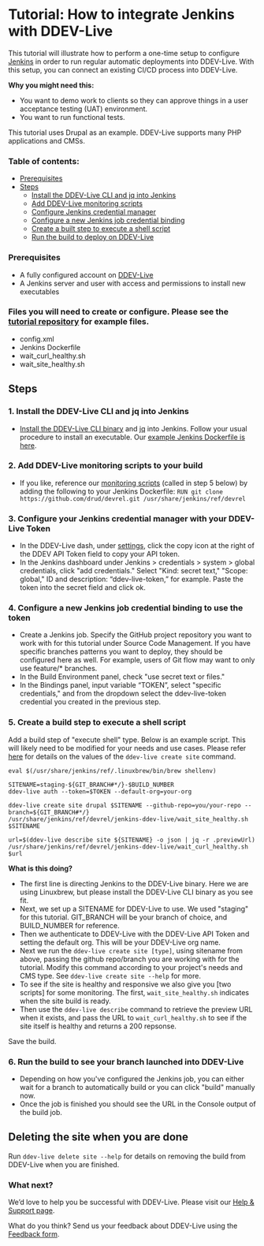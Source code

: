 # Tutorial: How to integrate Jenkins with DDEV-Live

This tutorial will illustrate how to perform a one-time setup to configure [Jenkins](https://jenkins.io/) in order to run regular automatic deployments into DDEV-Live. With this setup, you can connect an existing CI/CD process into DDEV-Live.

**Why you might need this:**

* You want to demo work to clients so they can approve things in a user acceptance testing (UAT) environment.
* You want to run functional tests.

This tutorial uses Drupal as an example. DDEV-Live supports many PHP applications and CMSs.

### Table of contents:
* [Prerequisites](#prerequisites)
* [Steps](#steps)
  * [Install the DDEV-Live CLI and jq into Jenkins](#1-install-the-ddev-live-cli-and-jq-into-jenkins)
  * [Add DDEV-Live monitoring scripts](#2-add-ddev-live-monitoring-scripts-to-your-build)
  * [Configure Jenkins credential manager](#3-configure-your-jenkins-credential-manager-with-your-ddev-live-token)
  * [Configure a new Jenkins job credential binding](#4-configure-a-new-jenkins-job-credential-binding-to-use-the-token)
  * [Create a built step to execute a shell script](#5-create-a-build-step-to-execute-a-shell-script)
  * [Run the build to deploy on DDEV-Live](#6-run-the-build-to-see-your-branch-launched-into-ddev-live)

### Prerequisites
* A fully configured account on [DDEV-Live](https://dash.ddev.com/)
* A Jenkins server and user with access and permissions to install new executables

### Files you will need to create or configure. Please see the [tutorial repository](https://github.com/drud/devrel/tree/master/jenkins-ddev-live) for example files.
* config.xml
* Jenkins Dockerfile
* wait_curl_healthy.sh
* wait_site_healthy.sh

## Steps
### 1. Install the DDEV-Live CLI and jq into Jenkins
* [Install the DDEV-Live CLI binary](https://docs.ddev.com/getting-started/#install-the-ddev-live-cli) and [jq](https://stedolan.github.io/jq/) into Jenkins. Follow your usual procedure to install an executable. Our [example Jenkins Dockerfile is here](https://github.com/drud/devrel/blob/master/jenkins-ddev-live/Dockerfile).

### 2. Add DDEV-Live monitoring scripts to your build
* If you like, reference our [monitoring scripts](https://github.com/drud/devrel/tree/master/jenkins-ddev-live) (called in step 5 below) by adding the following to your Jenkins Dockerfile:
`RUN git clone https://github.com/drud/devrel.git /usr/share/jenkins/ref/devrel`

### 3. Configure your Jenkins credential manager with your DDEV-Live Token
* In the DDEV-Live dash, under [settings](https://dash.ddev.com/settings/), click the copy icon at the right of the DDEV API Token field to copy your API token.
* In the Jenkins dashboard under Jenkins > credentials > system > global credentials, click "add credentials." Select "Kind: secret text," "Scope: global," ID and description: “ddev-live-token,” for example. Paste the token into the secret field and click ok.

### 4. Configure a new Jenkins job credential binding to use the token
* Create a Jenkins job. Specify the GitHub project repository you want to work with for this tutorial under Source Code Management. If you have specific branches patterns you want to deploy, they should be configured here as well. For example, users of Git flow may want to only use feature/* branches.
* In the Build Environment panel, check "use secret text or files."
* In the Bindings panel, input variable “TOKEN”, select "specific credentials," and from the dropdown select the ddev-live-token credential you created in the previous step.

### 5. Create a build step to execute a shell script
Add a build step of "execute shell" type. Below is an example script. This will likely need to be modified for your needs and use cases. Please refer [here](https://docs.ddev.com/getting-started/#add-a-site-from-your-connected-github-account) for details on the values of the `ddev-live create site` command.

```
eval $(/usr/share/jenkins/ref/.linuxbrew/bin/brew shellenv)

SITENAME=staging-${GIT_BRANCH#*/}-$BUILD_NUMBER
ddev-live auth --token=$TOKEN --default-org=your-org

ddev-live create site drupal $SITENAME --github-repo=you/your-repo --branch=${GIT_BRANCH#*/}
/usr/share/jenkins/ref/devrel/jenkins-ddev-live/wait_site_healthy.sh $SITENAME

url=$(ddev-live describe site ${SITENAME} -o json | jq -r .previewUrl)
/usr/share/jenkins/ref/devrel/jenkins-ddev-live/wait_curl_healthy.sh $url
```

**What is this doing?**

* The first line is directing Jenkins to the DDEV-Live binary. Here we are using Linuxbrew, but please install the DDEV-Live CLI binary as you see fit.
* Next, we set up a SITENAME for DDEV-Live to use. We used "staging" for this tutorial. GIT_BRANCH will be your branch of choice, and BUILD_NUMBER for reference.
* Then we authenticate to DDEV-Live with the DDEV-Live API Token and setting the default org. This will be your DDEV-Live org name.
* Next we run the `ddev-live create site [type]`, using sitename from above, passing the github repo/branch you are working with for the tutorial. Modify this command according to your project's needs and CMS type. See `ddev-live create site --help` for more.
* To see if the site is healthy and responsive we also give you [two scripts] for some monitoring. The first, `wait_site_healthy.sh` indicates when the site build is ready.
* Then use the `ddev-live describe` command to retrieve the preview URL when it exists, and pass the URL to `wait_curl_healthy.sh` to see if the site itself is healthy and returns a 200 repsonse.

Save the build.

### 6. Run the build to see your branch launched into DDEV-Live
* Depending on how you've configured the Jenkins job, you can either wait for a branch to automatically build or you can click "build" manually now.
* Once the job is finished you should see the URL in the Console output of the build job.

## Deleting the site when you are done
Run `ddev-live delete site --help` for details on removing the build from DDEV-Live when you are finished.

### What next?
We’d love to help you be successful with DDEV-Live. Please visit our [Help & Support page](https://docs.ddev.com/support/).

What do you think? Send us your feedback about DDEV-Live using the [Feedback form](https://dash.ddev.com/feedback/).
